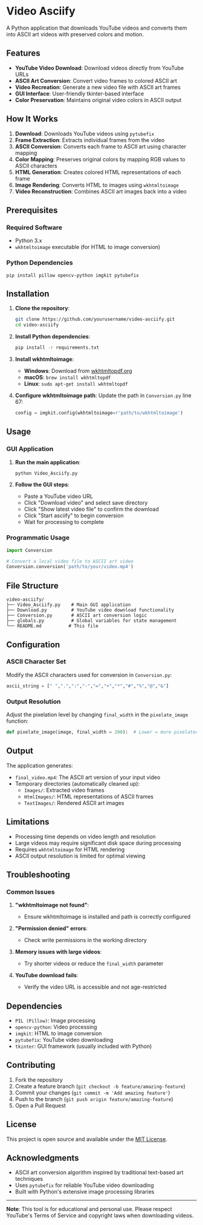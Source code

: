 # Video Asciify

A Python application that downloads YouTube videos and converts them into ASCII art videos with preserved colors and motion.

## Features

- **YouTube Video Download**: Download videos directly from YouTube URLs
- **ASCII Art Conversion**: Convert video frames to colored ASCII art
- **Video Recreation**: Generate a new video file with ASCII art frames
- **GUI Interface**: User-friendly tkinter-based interface
- **Color Preservation**: Maintains original video colors in ASCII output

## How It Works

1. **Download**: Downloads YouTube videos using `pytubefix`
2. **Frame Extraction**: Extracts individual frames from the video
3. **ASCII Conversion**: Converts each frame to ASCII art using character mapping
4. **Color Mapping**: Preserves original colors by mapping RGB values to ASCII characters
5. **HTML Generation**: Creates colored HTML representations of each frame
6. **Image Rendering**: Converts HTML to images using `wkhtmltoimage`
7. **Video Reconstruction**: Combines ASCII art images back into a video

## Prerequisites

### Required Software
- Python 3.x
- `wkhtmltoimage` executable (for HTML to image conversion)

### Python Dependencies
```
pip install pillow opencv-python imgkit pytubefix
```

## Installation

1. **Clone the repository**:
   ```bash
   git clone https://github.com/yourusername/video-asciify.git
   cd video-asciify
   ```

2. **Install Python dependencies**:
   ```bash
   pip install -r requirements.txt
   ```

3. **Install wkhtmltoimage**:
   - **Windows**: Download from [wkhtmltopdf.org](https://wkhtmltopdf.org/downloads.html)
   - **macOS**: `brew install wkhtmltopdf`
   - **Linux**: `sudo apt-get install wkhtmltopdf`

4. **Configure wkhtmltoimage path**:
   Update the path in `Conversion.py` line 67:
   ```python
   config = imgkit.config(wkhtmltoimage=r'path/to/wkhtmltoimage')
   ```

## Usage

### GUI Application

1. **Run the main application**:
   ```bash
   python Video_Asciify.py
   ```

2. **Follow the GUI steps**:
   - Paste a YouTube video URL
   - Click "Download video" and select save directory
   - Click "Show latest video file" to confirm the download
   - Click "Start asciify" to begin conversion
   - Wait for processing to complete

### Programmatic Usage

```python
import Conversion

# Convert a local video file to ASCII art video
Conversion.conversion('path/to/your/video.mp4')
```

## File Structure

```
video-asciify/
├── Video_Asciify.py    # Main GUI application
├── Download.py         # YouTube video download functionality
├── Conversion.py       # ASCII art conversion logic
├── globals.py          # Global variables for state management
└── README.md          # This file
```

## Configuration

### ASCII Character Set
Modify the ASCII characters used for conversion in `Conversion.py`:
```python
ascii_string = [" ",".",":","-","=","+","*","#","%","@","&"]
```

### Output Resolution
Adjust the pixelation level by changing `final_width` in the `pixelate_image` function:
```python
def pixelate_image(image, final_width = 200):  # Lower = more pixelated
```

## Output

The application generates:
- `final_video.mp4`: The ASCII art version of your input video
- Temporary directories (automatically cleaned up):
  - `Images/`: Extracted video frames
  - `HtmlImages/`: HTML representations of ASCII frames
  - `TextImages/`: Rendered ASCII art images

## Limitations

- Processing time depends on video length and resolution
- Large videos may require significant disk space during processing
- Requires `wkhtmltoimage` for HTML rendering
- ASCII output resolution is limited for optimal viewing

## Troubleshooting

### Common Issues

1. **"wkhtmltoimage not found"**:
   - Ensure wkhtmltoimage is installed and path is correctly configured

2. **"Permission denied" errors**:
   - Check write permissions in the working directory

3. **Memory issues with large videos**:
   - Try shorter videos or reduce the `final_width` parameter

4. **YouTube download fails**:
   - Verify the video URL is accessible and not age-restricted

## Dependencies

- `PIL (Pillow)`: Image processing
- `opencv-python`: Video processing
- `imgkit`: HTML to image conversion
- `pytubefix`: YouTube video downloading
- `tkinter`: GUI framework (usually included with Python)

## Contributing

1. Fork the repository
2. Create a feature branch (`git checkout -b feature/amazing-feature`)
3. Commit your changes (`git commit -m 'Add amazing feature'`)
4. Push to the branch (`git push origin feature/amazing-feature`)
5. Open a Pull Request

## License

This project is open source and available under the [MIT License](LICENSE).

## Acknowledgments

- ASCII art conversion algorithm inspired by traditional text-based art techniques
- Uses `pytubefix` for reliable YouTube video downloading
- Built with Python's extensive image processing libraries

---

**Note**: This tool is for educational and personal use. Please respect YouTube's Terms of Service and copyright laws when downloading videos.